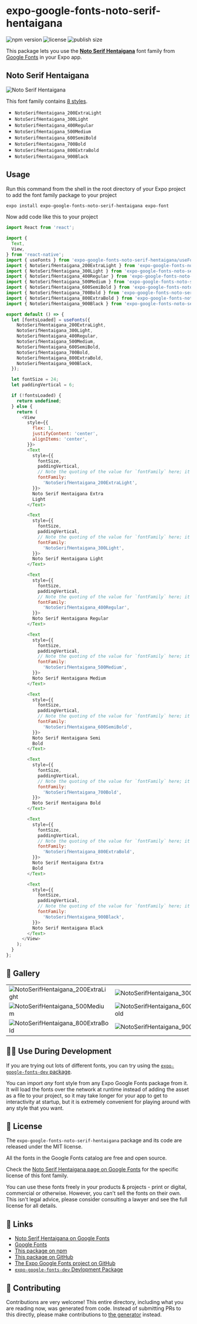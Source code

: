 # expo-google-fonts-noto-serif-hentaigana

![npm version](https://flat.badgen.net/npm/v/expo-google-fonts-noto-serif-hentaigana)
![license](https://flat.badgen.net/github/license/expo/google-fonts)
![publish size](https://flat.badgen.net/packagephobia/install/expo-google-fonts-noto-serif-hentaigana)

This package lets you use the [**Noto Serif Hentaigana**](https://fonts.google.com/specimen/Noto+Serif+Hentaigana) font family from [Google Fonts](https://fonts.google.com/) in your Expo app.

## Noto Serif Hentaigana

![Noto Serif Hentaigana](./font-family.png)

This font family contains [8 styles](#-gallery).

- `NotoSerifHentaigana_200ExtraLight`
- `NotoSerifHentaigana_300Light`
- `NotoSerifHentaigana_400Regular`
- `NotoSerifHentaigana_500Medium`
- `NotoSerifHentaigana_600SemiBold`
- `NotoSerifHentaigana_700Bold`
- `NotoSerifHentaigana_800ExtraBold`
- `NotoSerifHentaigana_900Black`

## Usage

Run this command from the shell in the root directory of your Expo project to add the font family package to your project
```sh
expo install expo-google-fonts-noto-serif-hentaigana expo-font
```

Now add code like this to your project
```js
import React from 'react';

import {
  Text,
  View,
} from 'react-native';
import { useFonts } from 'expo-google-fonts-noto-serif-hentaigana/useFonts';
import { NotoSerifHentaigana_200ExtraLight } from 'expo-google-fonts-noto-serif-hentaigana/200ExtraLight';
import { NotoSerifHentaigana_300Light } from 'expo-google-fonts-noto-serif-hentaigana/300Light';
import { NotoSerifHentaigana_400Regular } from 'expo-google-fonts-noto-serif-hentaigana/400Regular';
import { NotoSerifHentaigana_500Medium } from 'expo-google-fonts-noto-serif-hentaigana/500Medium';
import { NotoSerifHentaigana_600SemiBold } from 'expo-google-fonts-noto-serif-hentaigana/600SemiBold';
import { NotoSerifHentaigana_700Bold } from 'expo-google-fonts-noto-serif-hentaigana/700Bold';
import { NotoSerifHentaigana_800ExtraBold } from 'expo-google-fonts-noto-serif-hentaigana/800ExtraBold';
import { NotoSerifHentaigana_900Black } from 'expo-google-fonts-noto-serif-hentaigana/900Black';

export default () => {
  let [fontsLoaded] = useFonts({
    NotoSerifHentaigana_200ExtraLight,
    NotoSerifHentaigana_300Light,
    NotoSerifHentaigana_400Regular,
    NotoSerifHentaigana_500Medium,
    NotoSerifHentaigana_600SemiBold,
    NotoSerifHentaigana_700Bold,
    NotoSerifHentaigana_800ExtraBold,
    NotoSerifHentaigana_900Black,
  });

  let fontSize = 24;
  let paddingVertical = 6;

  if (!fontsLoaded) {
    return undefined;
  } else {
    return (
      <View
        style={{
          flex: 1,
          justifyContent: 'center',
          alignItems: 'center',
        }}>
        <Text
          style={{
            fontSize,
            paddingVertical,
            // Note the quoting of the value for `fontFamily` here; it expects a string!
            fontFamily:
              'NotoSerifHentaigana_200ExtraLight',
          }}>
          Noto Serif Hentaigana Extra
          Light
        </Text>

        <Text
          style={{
            fontSize,
            paddingVertical,
            // Note the quoting of the value for `fontFamily` here; it expects a string!
            fontFamily:
              'NotoSerifHentaigana_300Light',
          }}>
          Noto Serif Hentaigana Light
        </Text>

        <Text
          style={{
            fontSize,
            paddingVertical,
            // Note the quoting of the value for `fontFamily` here; it expects a string!
            fontFamily:
              'NotoSerifHentaigana_400Regular',
          }}>
          Noto Serif Hentaigana Regular
        </Text>

        <Text
          style={{
            fontSize,
            paddingVertical,
            // Note the quoting of the value for `fontFamily` here; it expects a string!
            fontFamily:
              'NotoSerifHentaigana_500Medium',
          }}>
          Noto Serif Hentaigana Medium
        </Text>

        <Text
          style={{
            fontSize,
            paddingVertical,
            // Note the quoting of the value for `fontFamily` here; it expects a string!
            fontFamily:
              'NotoSerifHentaigana_600SemiBold',
          }}>
          Noto Serif Hentaigana Semi
          Bold
        </Text>

        <Text
          style={{
            fontSize,
            paddingVertical,
            // Note the quoting of the value for `fontFamily` here; it expects a string!
            fontFamily:
              'NotoSerifHentaigana_700Bold',
          }}>
          Noto Serif Hentaigana Bold
        </Text>

        <Text
          style={{
            fontSize,
            paddingVertical,
            // Note the quoting of the value for `fontFamily` here; it expects a string!
            fontFamily:
              'NotoSerifHentaigana_800ExtraBold',
          }}>
          Noto Serif Hentaigana Extra
          Bold
        </Text>

        <Text
          style={{
            fontSize,
            paddingVertical,
            // Note the quoting of the value for `fontFamily` here; it expects a string!
            fontFamily:
              'NotoSerifHentaigana_900Black',
          }}>
          Noto Serif Hentaigana Black
        </Text>
      </View>
    );
  }
};

```

## 🔡 Gallery


||||
|-|-|-|
|![NotoSerifHentaigana_200ExtraLight](.//200ExtraLight/NotoSerifHentaigana_200ExtraLight.ttf.png)|![NotoSerifHentaigana_300Light](.//300Light/NotoSerifHentaigana_300Light.ttf.png)|![NotoSerifHentaigana_400Regular](.//400Regular/NotoSerifHentaigana_400Regular.ttf.png)||
|![NotoSerifHentaigana_500Medium](.//500Medium/NotoSerifHentaigana_500Medium.ttf.png)|![NotoSerifHentaigana_600SemiBold](.//600SemiBold/NotoSerifHentaigana_600SemiBold.ttf.png)|![NotoSerifHentaigana_700Bold](.//700Bold/NotoSerifHentaigana_700Bold.ttf.png)||
|![NotoSerifHentaigana_800ExtraBold](.//800ExtraBold/NotoSerifHentaigana_800ExtraBold.ttf.png)|![NotoSerifHentaigana_900Black](.//900Black/NotoSerifHentaigana_900Black.ttf.png)|||


## 👩‍💻 Use During Development

If you are trying out lots of different fonts, you can try using the [`expo-google-fonts-dev` package](https://github.com/freeboub/google-fonts/tree/master/font-packages/dev#readme).

You can import *any* font style from any Expo Google Fonts package from it. It will load the fonts
over the network at runtime instead of adding the asset as a file to your project, so it may take longer
for your app to get to interactivity at startup, but it is extremely convenient
for playing around with any style that you want.

## 📖 License

The `expo-google-fonts-noto-serif-hentaigana` package and its code are released under the MIT license.

All the fonts in the Google Fonts catalog are free and open source.

Check the [Noto Serif Hentaigana page on Google Fonts](https://fonts.google.com/specimen/Noto+Serif+Hentaigana) for the specific license of this font family.

You can use these fonts freely in your products & projects - print or digital, commercial or otherwise. However, you can't sell the fonts on their own. This isn't legal advice, please consider consulting a lawyer and see the full license for all details.

## 🔗 Links

- [Noto Serif Hentaigana on Google Fonts](https://fonts.google.com/specimen/Noto+Serif+Hentaigana)
- [Google Fonts](https://fonts.google.com/)
- [This package on npm](https://www.npmjs.com/package/expo-google-fonts-noto-serif-hentaigana)
- [This package on GitHub](https://github.com/freeboub/google-fonts/tree/master/font-packages/noto-serif-hentaigana)
- [The Expo Google Fonts project on GitHub](https://github.com/freeboub/google-fonts)
- [`expo-google-fonts-dev` Devlopment Package](https://github.com/freeboub/google-fonts/tree/master/font-packages/dev)

## 🤝 Contributing

Contributions are very welcome! This entire directory, including what you are reading now, was generated from code. Instead of submitting PRs to this directly, please make contributions to [the generator](https://github.com/freeboub/google-fonts/tree/master/packages/generator) instead.

